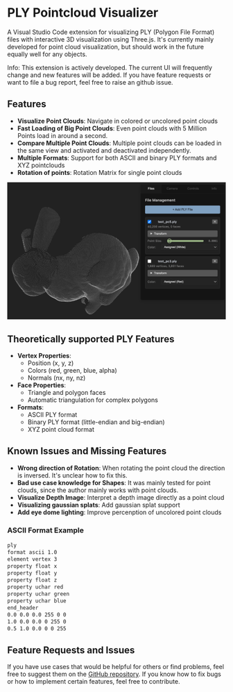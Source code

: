 # PLY Pointcloud Visualizer

A Visual Studio Code extension for visualizing PLY (Polygon File Format) files with interactive 3D visualization using Three.js. It's currently mainly developed for point cloud visualization, but should work in the future equally well for any objects.

Info: This extension is actively developed. The current UI will frequently change and new features will be added. If you have feature requests or want to file a bug report, feel free to raise an github issue.

## Features

- **Visualize Point Clouds**: Navigate in colored or uncolored point clouds 
- **Fast Loading of Big Point Clouds**: Even point clouds with 5 Million Points load in around a second.
- **Compare Multiple Point Clouds**: Multiple point clouds can be loaded in the same view and activated and deactivated independently.
- **Multiple Formats**: Support for both ASCII and binary PLY formats and XYZ pointclouds
- **Rotation of points**: Rotation Matrix for single point clouds

![example-view](assets/example.png)


## Theoretically supported PLY Features

- **Vertex Properties**:
  - Position (x, y, z)
  - Colors (red, green, blue, alpha)
  - Normals (nx, ny, nz)
- **Face Properties**:
  - Triangle and polygon faces
  - Automatic triangulation for complex polygons
- **Formats**:
  - ASCII PLY format
  - Binary PLY format (little-endian and big-endian)
  - XYZ point cloud format

## Known Issues and Missing Features
- **Wrong direction of Rotation**: When rotating the point cloud the direction is inversed. It's unclear how to fix this.
- **Bad use case knowledge for Shapes**: It was mainly tested for point clouds, since the author mainly works with point clouds.
- **Visualize Depth Image**: Interpret a depth image directly as a point cloud
- **Visualizing gaussian splats**: Add gaussian splat support
- **Add eye dome lighting**: Improve percenption of uncolored point clouds


### ASCII Format Example
```
ply
format ascii 1.0
element vertex 3
property float x
property float y
property float z
property uchar red
property uchar green
property uchar blue
end_header
0.0 0.0 0.0 255 0 0
1.0 0.0 0.0 0 255 0
0.5 1.0 0.0 0 0 255
```

## Feature Requests and Issues

If you have use cases that would be helpful for others or find problems, feel free to suggest them on the [GitHub repository](https://github.com/kleinicke/ply-visualizer/issues). If you know how to fix bugs or how to implement certain features, feel free to contribute.



